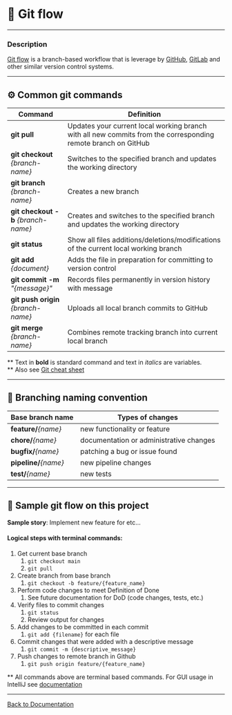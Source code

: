 # 🔀 Git flow

___

### Description

[Git flow](https://docs.github.com/en/get-started/using-github/github-flow) is a branch-based workflow that is leverage 
by [GitHub](https://github.com/), [GitLab](https://about.gitlab.com/) and other similar version control systems.

___

## ⚙️ Common git commands

| Command                             | Definition                                                                                                    |
|-------------------------------------|---------------------------------------------------------------------------------------------------------------|
| **git pull**                        | Updates your current local working branch with all new commits from the corresponding remote branch on GitHub |
| **git checkout** _{branch-name}_    | Switches to the specified branch and updates the working directory                                            |
| **git branch** _{branch-name}_      | Creates a new branch                                                                                          |
| **git checkout -b** _{branch-name}_ | Creates and switches to the specified branch and updates the working directory                                |
| **git status**                      | Show all files additions/deletions/modifications of the current local working branch                          |
| **git add** _{document}_            | Adds the file in preparation for committing to version control                                                |
| **git commit -m** _"{message}"_     | Records files permanently in version history with message                                                     |
| **git push origin** _{branch-name}_ | Uploads all local branch commits to GitHub                                                                    |
| **git merge** _{branch-name}_       | Combines remote tracking branch into current local branch                                                     |

** Text in **bold** is standard command and text in _italics_ are variables.\
** Also see [Git cheat sheet](https://training.github.com/downloads/github-git-cheat-sheet.pdf)

___

## 📇 Branching naming convention

| Base branch name      | Types of changes                        |
|-----------------------|-----------------------------------------|
| **feature/**_{name}_  | new functionality or feature            |
| **chore/**_{name}_    | documentation or administrative changes |
| **bugfix/**_{name}_   | patching a bug or issue found           |       
| **pipeline/**_{name}_ | new pipeline changes                    |
| **test/**_{name}_     | new tests                               |

___

## 📖 Sample git flow on this project

**Sample story**: Implement new feature for etc...

#### Logical steps with terminal commands:
1. Get current base branch
   1. ```git checkout main```
   2. ```git pull```
2. Create branch from base branch
   1. ```git checkout -b feature/{feature_name}```
3. Perform code changes to meet Definition of Done
   1. See future documentation for DoD (code changes, tests, etc.)
4. Verify files to commit changes
   1. ```git status```
   2. Review output for changes
5. Add changes to be committed in each commit
   1. ```git add {filename}``` for each file
6. Commit changes that were added with a descriptive message
   1. ```git commit -m {descriptive_message}```
7. Push changes to remote branch in Github
   1. ```git push origin feature/{feature_name}```

** All commands above are terminal based commands. For GUI usage in IntelliJ see [documentation](https://www.jetbrains.com/help/idea/using-git-integration.html)

___

[Back to Documentation](../README.md)